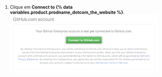 1. Clique em **Connect to {% data variables.product.prodname_dotcom_the_website %}**. ![Conecte-se ao GitHub.com a partir das configurações do GitHub Enterprise Server](/assets/images/help/settings/github.com_end_user_connection.png)
